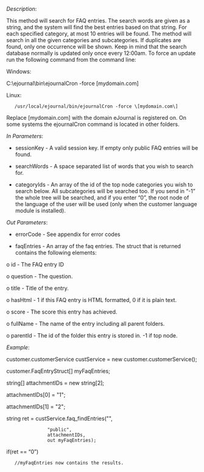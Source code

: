 <properties date="2016-06-24"
SortOrder="109"
/>

*Description*:

This method will search for FAQ entries. The search words are given as a string, and the system will find the best entries based on that string. For each specified category,  at most 10 entries will be found. The method will search in all the given categories and subcategories. If duplicates are found, only one occurrence will be shown.  Keep in mind that the search database normally is updated only once every 12:00am. To force an update run the following command from the command line:

 

Windows:

C:\\ejournal\\bin\\ejournalCron -force \[mydomain.com\]

Linux:

       /usr/local/ejournal/bin/ejournalCron -force \[mydomain.com\]

 

Replace \[mydomain.com\] with the domain eJournal is registered on. On some systems the ejournalCron command is located in other folders.

 

*In Parameters*:

* sessionKey            - A valid session key. If empty only public FAQ entries will be found.

* searchWords         - A space separated list of words that you wish to search for.

* categoryIds           - An array of the id of the top node categories you wish to search below. All subcategories will be searched too. If you send in “-1” the whole tree will be searched, and if you enter “0”, the root node of the language of the user will be used (only when the customer language module is installed).

 

*Out Parameters*:

* errorCode  - See appendix for error codes

* faqEntries  - An array of the faq entries. The struct that is returned contains the following elements:

o   id   - The FAQ entry ID

o   question                 - The question.

o   title                        - Title of the entry.

o   hasHtml                 - 1 if this FAQ entry is HTML formatted, 0 if it is plain text.

o   score                      - The score this entry has achieved.

o   fullName               - The name of the entry including all parent folders.

o   parentId                - The id of the folder this entry is stored in. -1 if top node.

 

*Example*:

customer.customerService custService = new customer.customerService();

customer.FaqEntryStruct\[\] myFaqEntries;

string\[\] attachmentIDs = new string\[2\];

attachmentIDs\[0\] = "1";

attachmentIDs\[1\] = "2";

string ret = custService.faq\_findEntries("",

                   "public",
                   attachmentIDs,
                   out myFaqEntries);

if(ret == “0”)

       //myFaqEntries now contains the results.
